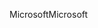 <span data-ttu-id="2e2fa-101">Microsoft</span><span class="sxs-lookup"><span data-stu-id="2e2fa-101">Microsoft</span></span>